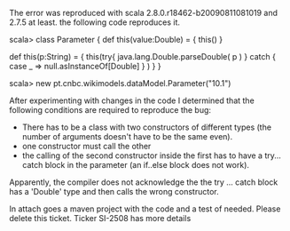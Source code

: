 The error was reproduced with scala 2.8.0.r18462-b20090811081019 and 2.7.5 at least.
the following code reproduces it.

scala> class Parameter {
   def this(value:Double) = {
       this()
   }

   def this(p:String) = {
       this(try{
               java.lang.Double.parseDouble( p )
           } catch {
               case _ => null.asInstanceOf[Double]
           }
       )
   }
}

scala> new pt.cnbc.wikimodels.dataModel.Parameter("10.1")

After experimenting with changes in the code I determined that the following conditions are required to reproduce the bug:
 - There has to be a class with two constructors of different types (the number of arguments doesn't have to be the same even).
 - one constructor must call the other
 - the calling of the second constructor inside the
first has to have a try... catch block in the parameter (an if..else block does not work).

Apparently, the compiler does not acknowledge the the try ... catch
block has a 'Double' type and then calls the wrong constructor.

In attach goes a maven project with the code and a test of needed.
Please delete this ticket. Ticker SI-2508 has more details
 
